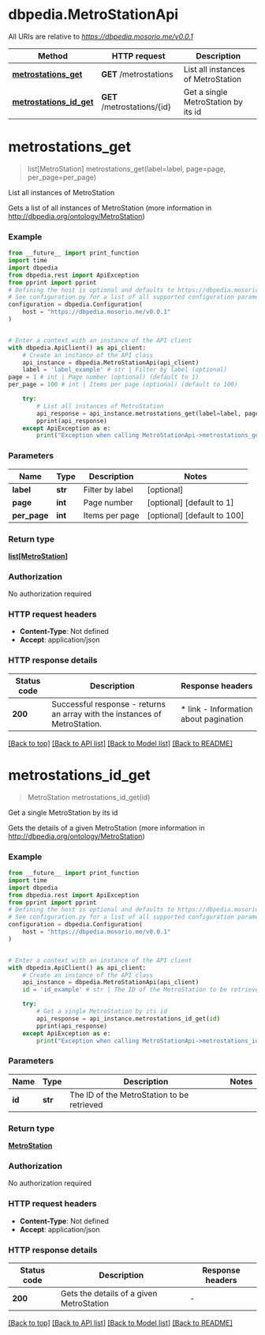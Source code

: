 # dbpedia.MetroStationApi

All URIs are relative to *https://dbpedia.mosorio.me/v0.0.1*

Method | HTTP request | Description
------------- | ------------- | -------------
[**metrostations_get**](MetroStationApi.md#metrostations_get) | **GET** /metrostations | List all instances of MetroStation
[**metrostations_id_get**](MetroStationApi.md#metrostations_id_get) | **GET** /metrostations/{id} | Get a single MetroStation by its id


# **metrostations_get**
> list[MetroStation] metrostations_get(label=label, page=page, per_page=per_page)

List all instances of MetroStation

Gets a list of all instances of MetroStation (more information in http://dbpedia.org/ontology/MetroStation)

### Example

```python
from __future__ import print_function
import time
import dbpedia
from dbpedia.rest import ApiException
from pprint import pprint
# Defining the host is optional and defaults to https://dbpedia.mosorio.me/v0.0.1
# See configuration.py for a list of all supported configuration parameters.
configuration = dbpedia.Configuration(
    host = "https://dbpedia.mosorio.me/v0.0.1"
)


# Enter a context with an instance of the API client
with dbpedia.ApiClient() as api_client:
    # Create an instance of the API class
    api_instance = dbpedia.MetroStationApi(api_client)
    label = 'label_example' # str | Filter by label (optional)
page = 1 # int | Page number (optional) (default to 1)
per_page = 100 # int | Items per page (optional) (default to 100)

    try:
        # List all instances of MetroStation
        api_response = api_instance.metrostations_get(label=label, page=page, per_page=per_page)
        pprint(api_response)
    except ApiException as e:
        print("Exception when calling MetroStationApi->metrostations_get: %s\n" % e)
```

### Parameters

Name | Type | Description  | Notes
------------- | ------------- | ------------- | -------------
 **label** | **str**| Filter by label | [optional] 
 **page** | **int**| Page number | [optional] [default to 1]
 **per_page** | **int**| Items per page | [optional] [default to 100]

### Return type

[**list[MetroStation]**](MetroStation.md)

### Authorization

No authorization required

### HTTP request headers

 - **Content-Type**: Not defined
 - **Accept**: application/json

### HTTP response details
| Status code | Description | Response headers |
|-------------|-------------|------------------|
**200** | Successful response - returns an array with the instances of MetroStation. |  * link - Information about pagination <br>  |

[[Back to top]](#) [[Back to API list]](../README.md#documentation-for-api-endpoints) [[Back to Model list]](../README.md#documentation-for-models) [[Back to README]](../README.md)

# **metrostations_id_get**
> MetroStation metrostations_id_get(id)

Get a single MetroStation by its id

Gets the details of a given MetroStation (more information in http://dbpedia.org/ontology/MetroStation)

### Example

```python
from __future__ import print_function
import time
import dbpedia
from dbpedia.rest import ApiException
from pprint import pprint
# Defining the host is optional and defaults to https://dbpedia.mosorio.me/v0.0.1
# See configuration.py for a list of all supported configuration parameters.
configuration = dbpedia.Configuration(
    host = "https://dbpedia.mosorio.me/v0.0.1"
)


# Enter a context with an instance of the API client
with dbpedia.ApiClient() as api_client:
    # Create an instance of the API class
    api_instance = dbpedia.MetroStationApi(api_client)
    id = 'id_example' # str | The ID of the MetroStation to be retrieved

    try:
        # Get a single MetroStation by its id
        api_response = api_instance.metrostations_id_get(id)
        pprint(api_response)
    except ApiException as e:
        print("Exception when calling MetroStationApi->metrostations_id_get: %s\n" % e)
```

### Parameters

Name | Type | Description  | Notes
------------- | ------------- | ------------- | -------------
 **id** | **str**| The ID of the MetroStation to be retrieved | 

### Return type

[**MetroStation**](MetroStation.md)

### Authorization

No authorization required

### HTTP request headers

 - **Content-Type**: Not defined
 - **Accept**: application/json

### HTTP response details
| Status code | Description | Response headers |
|-------------|-------------|------------------|
**200** | Gets the details of a given MetroStation |  -  |

[[Back to top]](#) [[Back to API list]](../README.md#documentation-for-api-endpoints) [[Back to Model list]](../README.md#documentation-for-models) [[Back to README]](../README.md)

